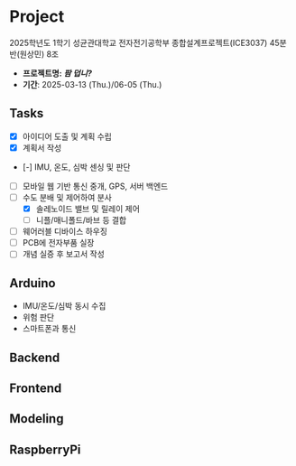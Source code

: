 # Project
2025학년도 1학기 성균관대학교 전자전기공학부 종합설계프로젝트(ICE3037) 45분반(원상민) 8조
* **프로젝트명: _팜 덥니?_**
* **기간**: 2025-03-13 (Thu.)/06-05 (Thu.)
## Tasks
- [x] 아이디어 도출 및 계획 수립
- [x] 계획서 작성
- [-] IMU, 온도, 심박 센싱 및 판단
- [ ] 모바일 웹 기반 통신 중개, GPS, 서버 백엔드
- [ ] 수도 분배 및 제어하여 분사
  - [x] 솔레노이드 밸브 및 릴레이 제어
  - [ ] 니플/매니폴드/바브 등 결합
- [ ] 웨어러블 디바이스 하우징
- [ ] PCB에 전자부품 실장
- [ ] 개념 실증 후 보고서 작성
## Arduino
* IMU/온도/심박 동시 수집
* 위험 판단
* 스마트폰과 통신
## Backend
## Frontend
## Modeling
## RaspberryPi